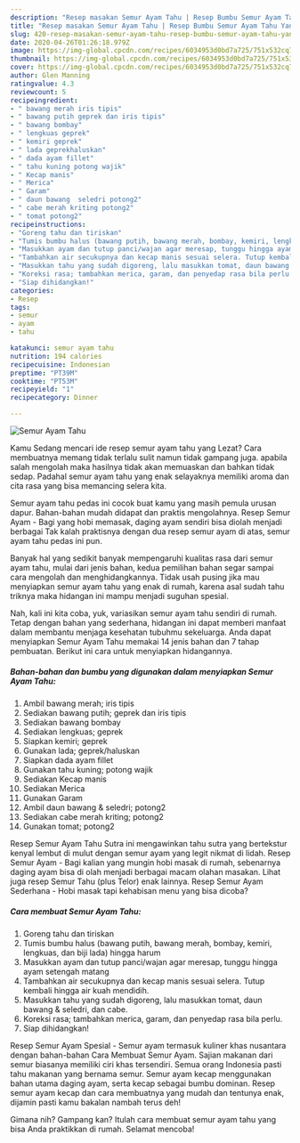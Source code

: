 ```yaml
---
description: "Resep masakan Semur Ayam Tahu | Resep Bumbu Semur Ayam Tahu Yang Bisa Manjain Lidah"
title: "Resep masakan Semur Ayam Tahu | Resep Bumbu Semur Ayam Tahu Yang Bisa Manjain Lidah"
slug: 420-resep-masakan-semur-ayam-tahu-resep-bumbu-semur-ayam-tahu-yang-bisa-manjain-lidah
date: 2020-04-26T01:26:18.979Z
image: https://img-global.cpcdn.com/recipes/6034953d0bd7a725/751x532cq70/semur-ayam-tahu-foto-resep-utama.jpg
thumbnail: https://img-global.cpcdn.com/recipes/6034953d0bd7a725/751x532cq70/semur-ayam-tahu-foto-resep-utama.jpg
cover: https://img-global.cpcdn.com/recipes/6034953d0bd7a725/751x532cq70/semur-ayam-tahu-foto-resep-utama.jpg
author: Glen Manning
ratingvalue: 4.3
reviewcount: 5
recipeingredient:
- " bawang merah iris tipis"
- " bawang putih geprek dan iris tipis"
- " bawang bombay"
- " lengkuas geprek"
- " kemiri geprek"
- " lada geprekhaluskan"
- " dada ayam fillet"
- " tahu kuning potong wajik"
- " Kecap manis"
- " Merica"
- " Garam"
- " daun bawang  seledri potong2"
- " cabe merah kriting potong2"
- " tomat potong2"
recipeinstructions:
- "Goreng tahu dan tiriskan"
- "Tumis bumbu halus (bawang putih, bawang merah, bombay, kemiri, lengkuas, dan biji lada) hingga harum"
- "Masukkan ayam dan tutup panci/wajan agar meresap, tunggu hingga ayam setengah matang"
- "Tambahkan air secukupnya dan kecap manis sesuai selera. Tutup kembali hingga air kuah mendidih."
- "Masukkan tahu yang sudah digoreng, lalu masukkan tomat, daun bawang &amp; seledri, dan cabe."
- "Koreksi rasa; tambahkan merica, garam, dan penyedap rasa bila perlu."
- "Siap dihidangkan!"
categories:
- Resep
tags:
- semur
- ayam
- tahu

katakunci: semur ayam tahu 
nutrition: 194 calories
recipecuisine: Indonesian
preptime: "PT39M"
cooktime: "PT53M"
recipeyield: "1"
recipecategory: Dinner

---
```



![Semur Ayam Tahu](https://img-global.cpcdn.com/recipes/6034953d0bd7a725/751x532cq70/semur-ayam-tahu-foto-resep-utama.jpg)

Kamu Sedang mencari ide resep semur ayam tahu yang Lezat? Cara membuatnya memang tidak terlalu sulit namun tidak gampang juga. apabila salah mengolah maka hasilnya tidak akan memuaskan dan bahkan tidak sedap. Padahal semur ayam tahu yang enak selayaknya memiliki aroma dan cita rasa yang bisa memancing selera kita.

Semur ayam tahu pedas ini cocok buat kamu yang masih pemula urusan dapur. Bahan-bahan mudah didapat dan praktis mengolahnya. Resep Semur Ayam - Bagi yang hobi memasak, daging ayam sendiri bisa diolah menjadi berbagai Tak kalah praktisnya dengan dua resep semur ayam di atas, semur ayam tahu pedas ini pun.

Banyak hal yang sedikit banyak mempengaruhi kualitas rasa dari semur ayam tahu, mulai dari jenis bahan, kedua pemilihan bahan segar sampai cara mengolah dan menghidangkannya. Tidak usah pusing jika mau menyiapkan semur ayam tahu yang enak di rumah, karena asal sudah tahu triknya maka hidangan ini mampu menjadi suguhan spesial.


Nah, kali ini kita coba, yuk, variasikan semur ayam tahu sendiri di rumah. Tetap dengan bahan yang sederhana, hidangan ini dapat memberi manfaat dalam membantu menjaga kesehatan tubuhmu sekeluarga. Anda dapat menyiapkan Semur Ayam Tahu memakai 14 jenis bahan dan 7 tahap pembuatan. Berikut ini cara untuk menyiapkan hidangannya.

<!--inarticleads1-->

##### Bahan-bahan dan bumbu yang digunakan dalam menyiapkan Semur Ayam Tahu:

1. Ambil  bawang merah; iris tipis
1. Sediakan  bawang putih; geprek dan iris tipis
1. Sediakan  bawang bombay
1. Sediakan  lengkuas; geprek
1. Siapkan  kemiri; geprek
1. Gunakan  lada; geprek/haluskan
1. Siapkan  dada ayam fillet
1. Gunakan  tahu kuning; potong wajik
1. Sediakan  Kecap manis
1. Sediakan  Merica
1. Gunakan  Garam
1. Ambil  daun bawang &amp; seledri; potong2
1. Sediakan  cabe merah kriting; potong2
1. Gunakan  tomat; potong2


Resep Semur Ayam Tahu Sutra ini mengawinkan tahu sutra yang bertekstur kenyal lembut di mulut dengan semur ayam yang legit nikmat di lidah. Resep Semur Ayam - Bagi kalian yang mungin hobi masak di rumah, sebenarnya daging ayam bisa di olah menjadi berbagai macam olahan masakan. Lihat juga resep Semur Tahu (plus Telor) enak lainnya. Resep Semur Ayam Sederhana - Hobi masak tapi kehabisan menu yang bisa dicoba? 

<!--inarticleads2-->

##### Cara membuat Semur Ayam Tahu:

1. Goreng tahu dan tiriskan
1. Tumis bumbu halus (bawang putih, bawang merah, bombay, kemiri, lengkuas, dan biji lada) hingga harum
1. Masukkan ayam dan tutup panci/wajan agar meresap, tunggu hingga ayam setengah matang
1. Tambahkan air secukupnya dan kecap manis sesuai selera. Tutup kembali hingga air kuah mendidih.
1. Masukkan tahu yang sudah digoreng, lalu masukkan tomat, daun bawang &amp; seledri, dan cabe.
1. Koreksi rasa; tambahkan merica, garam, dan penyedap rasa bila perlu.
1. Siap dihidangkan!


Resep Semur Ayam Spesial - Semur ayam termasuk kuliner khas nusantara dengan bahan-bahan Cara Membuat Semur Ayam. Sajian makanan dari semur biasanya memiliki ciri khas tersendiri. Semua orang Indonesia pasti tahu makanan yang bernama semur. Semur ayam kecap menggunakan bahan utama daging ayam, serta kecap sebagai bumbu dominan. Resep semur ayam kecap dan cara membuatnya yang mudah dan tentunya enak, dijamin pasti kamu bakalan nambah terus deh! 

Gimana nih? Gampang kan? Itulah cara membuat semur ayam tahu yang bisa Anda praktikkan di rumah. Selamat mencoba!
